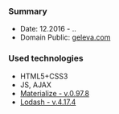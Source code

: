 ### Summary ###

* Date: 12.2016 - ..
* Domain Public: [geleva.com](http://geleva.com)

### Used technologies ###

* HTML5+CSS3
* JS, AJAX
* [Materialize - v.0.97.8](http://materializecss.com)
* [Lodash - v.4.17.4](https://lodash.com)
